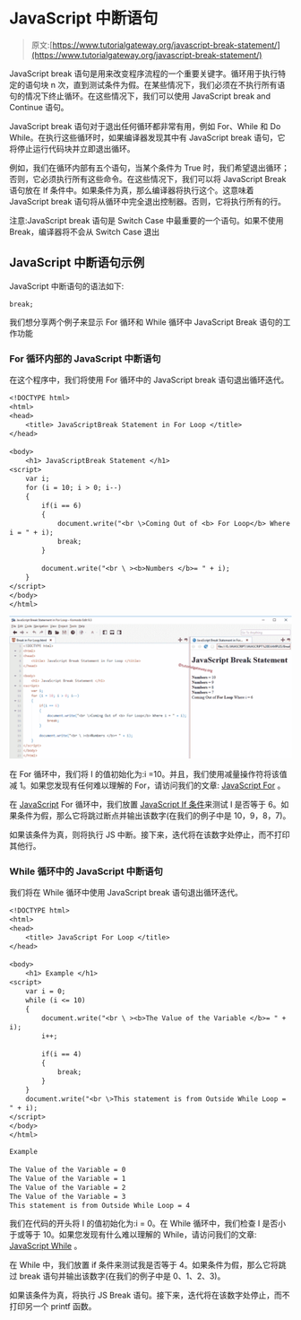 # JavaScript 中断语句

> 原文:[https://www.tutorialgateway.org/javascript-break-statement/](https://www.tutorialgateway.org/javascript-break-statement/)

JavaScript break 语句是用来改变程序流程的一个重要关键字。循环用于执行特定的语句块 n 次，直到测试条件为假。在某些情况下，我们必须在不执行所有语句的情况下终止循环。在这些情况下，我们可以使用 JavaScript break and Continue 语句。

JavaScript break 语句对于退出任何循环都非常有用，例如 For、While 和 Do While。在执行这些循环时，如果编译器发现其中有 JavaScript break 语句，它将停止运行代码块并立即退出循环。

例如，我们在循环内部有五个语句，当某个条件为 True 时，我们希望退出循环；否则，它必须执行所有这些命令。在这些情况下，我们可以将 JavaScript Break 语句放在 If 条件中。如果条件为真，那么编译器将执行这个。这意味着 JavaScript break 语句将从循环中完全退出控制器。否则，它将执行所有的行。

注意:JavaScript break 语句是 Switch Case 中最重要的一个语句。如果不使用 Break，编译器将不会从 Switch Case 退出

## JavaScript 中断语句示例

JavaScript 中断语句的语法如下:

```
break;
```

我们想分享两个例子来显示 For 循环和 While 循环中 JavaScript Break 语句的工作功能

### For 循环内部的 JavaScript 中断语句

在这个程序中，我们将使用 For 循环中的 JavaScript break 语句退出循环迭代。

```
<!DOCTYPE html>
<html>
<head>
    <title> JavaScriptBreak Statement in For Loop </title>
</head>

<body>
    <h1> JavaScriptBreak Statement </h1>
<script>
    var i;
    for (i = 10; i > 0; i--)
    {
        if(i == 6)
        {
            document.write("<br \>Coming Out of <b> For Loop</b> Where i = " + i);
            break;
        }

        document.write("<br \ ><b>Numbers </b>= " + i); 
    } 
</script>
</body>
</html>
```

![JavaScript Break Statement 1](img/e3d7ce44d832674a9113dd49821292c3.png)

在 For 循环中，我们将 I 的值初始化为:i =10。并且，我们使用减量操作符将该值减 1。如果您发现有任何难以理解的 For，请访问我们的文章: [JavaScript For](https://www.tutorialgateway.org/javascript-for-loop/ "For Loop in C") 。

在 [JavaScript](https://www.tutorialgateway.org/javascript/) For 循环中，我们放置 [JavaScript If 条件](https://www.tutorialgateway.org/javascript-if-statement/ "If Statement in C")来测试 I 是否等于 6。如果条件为假，那么它将跳过断点并输出该数字(在我们的例子中是 10，9，8，7)。

如果该条件为真，则将执行 JS 中断。接下来，迭代将在该数字处停止，而不打印其他行。

### While 循环中的 JavaScript 中断语句

我们将在 While 循环中使用 JavaScript break 语句退出循环迭代。

```
<!DOCTYPE html>
<html>
<head>
    <title> JavaScript For Loop </title>
</head>

<body>
    <h1> Example </h1>
<script>
    var i = 0;
    while (i <= 10)
    {
        document.write("<br \ ><b>The Value of the Variable </b>= " + i);
        i++;

        if(i == 4)
        {
            break;
        }
    }
    document.write("<br \>This statement is from Outside While Loop = " + i);
</script>
</body>
</html>
```

```
Example

The Value of the Variable = 0
The Value of the Variable = 1
The Value of the Variable = 2
The Value of the Variable = 3
This statement is from Outside While Loop = 4
```

我们在代码的开头将 I 的值初始化为:i = 0。在 While 循环中，我们检查 I 是否小于或等于 10。如果您发现有什么难以理解的 While，请访问我们的文章: [JavaScript While](https://www.tutorialgateway.org/javascript-while-loop/ "While Loop in C") 。

在 While 中，我们放置 if 条件来测试我是否等于 4。如果条件为假，那么它将跳过 break 语句并输出该数字(在我们的例子中是 0、1、2、3)。

如果该条件为真，将执行 JS Break 语句。接下来，迭代将在该数字处停止，而不打印另一个 printf 函数。